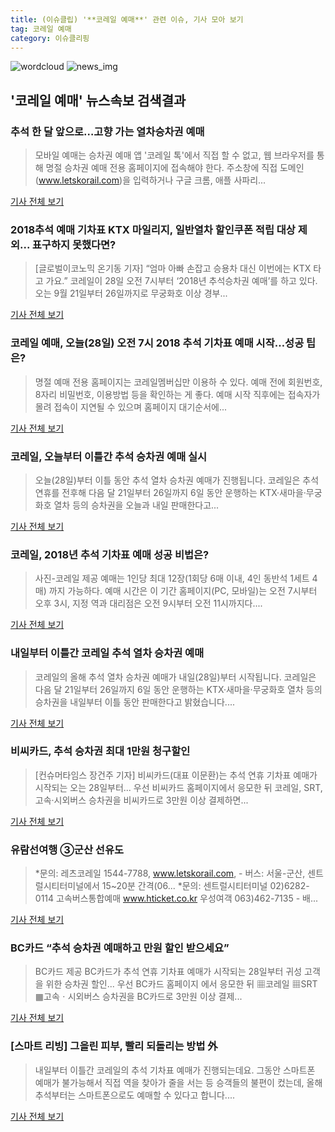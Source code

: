 ```yaml
---
title: (이슈클립) '**코레일 예매**' 관련 이슈, 기사 모아 보기
tag: 코레일 예매
category: 이슈클리핑
---
```

![wordcloud](https://s3.ap-northeast-2.amazonaws.com/lyrics101-wordcloud/2018-08-28-1535408457.png)
![news_img](https://user-images.githubusercontent.com/42597476/44507050-1206f400-a6e4-11e8-8d98-7ffbfebb353f.png)
## **'**코레일 예매**'** 뉴스속보 검색결과
### 추석 한 달 앞으로…고향 가는 열차승차권 예매

>모바일 예매는 승차권 예매 앱 '코레일 톡'에서 직접 할 수 없고, 웹 브라우저를 통해 명절 승차권 예매 전용 홈페이지에 접속해야 한다. 주소창에 직접 도메인(www.letskorail.com)을 입력하거나 구글 크롬, 애플 사파리...

<a href="http://app.yonhapnews.co.kr/YNA/Basic/SNS/r.aspx?c=AKR20180824092200063&did=1195m" target="_blank">기사 전체 보기</a>

### 2018추석 예매 기차표 KTX 마일리지, 일반열차 할인쿠폰 적립 대상 제외... 표구하지 못했다면?

>[글로벌이코노믹 온기동 기자] “엄마 아빠 손잡고 승용차 대신 이번에는 KTX 타고 가요.” 코레일이 28일 오전 7시부터 ‘2018년 추석승차권 예매’를 하고 있다. 오는 9월 21일부터 26일까지로 무궁화호 이상 경부...

<a href="http://www.g-enews.com/ko-kr/news/article/news_all/2018082806463227844e4869c120_1/article.html" target="_blank">기사 전체 보기</a>

### **코레일 예매**, 오늘(28일) 오전 7시 2018 추석 기차표 예매 시작…성공 팁은?

>명절 예매 전용 홈페이지는 코레일멤버십만 이용하 수 있다. 예매 전에 회원번호, 8자리 비밀번호, 이용방법 등을 확인하는 게 좋다. 예매 시작 직후에는 접속자가 몰려 접속이 지연될 수 있으며 홈페이지 대기순서에...

<a href="http://www.kookje.co.kr/news2011/asp/newsbody.asp?code=0300&key=20180828.99099012559" target="_blank">기사 전체 보기</a>

### 코레일, 오늘부터 이틀간 추석 승차권 예매 실시

>오늘(28일)부터 이틀 동안 추석 열차 승차권 예매가 진행됩니다. 코레일은 추석 연휴를 전후해 다음 달 21일부터 26일까지 6일 동안 운행하는 KTX·새마을·무궁화호 열차 등의 승차권을 오늘과 내일 판매한다고...

<a href="http://news.kbs.co.kr/news/view.do?ncd=4030213&ref=A" target="_blank">기사 전체 보기</a>

### 코레일, 2018년 추석 기차표 예매 성공 비법은?

>사진-코레일 제공 예매는 1인당 최대 12장(1회당 6매 이내, 4인 동반석 1세트 4매) 까지 가능하다. 예매 시간은 이 기간 홈페이지(PC, 모바일)는 오전 7시부터 오후 3시, 지정 역과 대리점은 오전 9시부터 오전 11시까지다....

<a href="http://news20.busan.com/controller/newsController.jsp?newsId=20180827000373" target="_blank">기사 전체 보기</a>

### 내일부터 이틀간 코레일 추석 열차 승차권 예매

>코레일의 올해 추석 열차 승차권 예매가 내일(28일)부터 시작됩니다. 코레일은 다음 달 21일부터 26일까지 6일 동안 운행하는 KTX·새마을·무궁화호 열차 등의 승차권을 내일부터 이틀 동안 판매한다고 밝혔습니다....

<a href="http://www.ytn.co.kr/_ln/0102_201808270825127870" target="_blank">기사 전체 보기</a>

### 비씨카드, 추석 승차권 최대 1만원 청구할인

>[컨슈머타임스 장건주 기자] 비씨카드(대표 이문환)는 추석 연휴 기차표 예매가 시작되는 오는 28일부터... 우선 비씨카드 홈페이지에서 응모한 뒤 코레일, SRT, 고속·시외버스 승차권을 비씨카드로 3만원 이상 결제하면...

<a href="http://www.cstimes.com/?mod=news&act=articleView&idxno=284098" target="_blank">기사 전체 보기</a>

### 유람선여행 ③군산 선유도

>*문의: 레츠코레일 1544-7788, www.letskorail.com,  - 버스: 서울-군산, 센트럴시티터미널에서 15~20분 간격(06... *문의: 센트럴시티터미널 02)6282-0114 고속버스통합예매 www.hticket.co.kr 우성여객 063)462-7135 - 배...

<a href="http://www.ilyosisa.co.kr/news/articleView.html?idxno=151115" target="_blank">기사 전체 보기</a>

### BC카드 “추석 승차권 예매하고 만원 할인 받으세요”

>BC카드 제공 BC카드가 추석 연휴 기차표 예매가 시작되는 28일부터 귀성 고객을 위한 승차권 할인... 우선 BC카드 홈페이지 에서 응모한 뒤 ▦코레일 ▦SRT ▦고속ㆍ시외버스 승차권을 BC카드로 3만원 이상 결제...

<a href="http://www.hankookilbo.com/v/28f6e9dc86314ce0b3111a0a8fc06563" target="_blank">기사 전체 보기</a>

### [스마트 리빙] 그을린 피부, 빨리 되돌리는 방법 外

>내일부터 이틀간 코레일의 추석 기차표 예매가 진행되는데요. 그동안 스마트폰 예매가 불가능해서 직접 역을 찾아가 줄을 서는 등 승객들의 불편이 컸는데, 올해 추석부터는 스마트폰으로도 예매할 수 있다고 합니다....

<a href="http://imnews.imbc.com/replay/2018/nwtoday/article/4786687_22669.html" target="_blank">기사 전체 보기</a>


